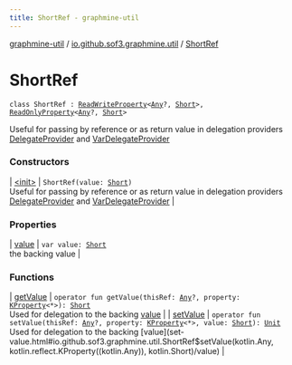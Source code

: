 ```yaml
---
title: ShortRef - graphmine-util
---
```


[graphmine-util](../../index.html) / [io.github.sof3.graphmine.util](../index.html) / [ShortRef](./index.html)

# ShortRef

`class ShortRef : `[`ReadWriteProperty`](https://kotlinlang.org/api/latest/jvm/stdlib/kotlin.properties/-read-write-property/index.html)`<`[`Any`](https://kotlinlang.org/api/latest/jvm/stdlib/kotlin/-any/index.html)`?, `[`Short`](https://kotlinlang.org/api/latest/jvm/stdlib/kotlin/-short/index.html)`>, `[`ReadOnlyProperty`](https://kotlinlang.org/api/latest/jvm/stdlib/kotlin.properties/-read-only-property/index.html)`<`[`Any`](https://kotlinlang.org/api/latest/jvm/stdlib/kotlin/-any/index.html)`?, `[`Short`](https://kotlinlang.org/api/latest/jvm/stdlib/kotlin/-short/index.html)`>`

Useful for passing by reference or as return value in delegation providers [DelegateProvider](../-delegate-provider/index.html) and
[VarDelegateProvider](../-var-delegate-provider/index.html)

### Constructors

| [&lt;init&gt;](-init-.html) | `ShortRef(value: `[`Short`](https://kotlinlang.org/api/latest/jvm/stdlib/kotlin/-short/index.html)`)`<br>Useful for passing by reference or as return value in delegation providers [DelegateProvider](../-delegate-provider/index.html) and [VarDelegateProvider](../-var-delegate-provider/index.html) |

### Properties

| [value](value.html) | `var value: `[`Short`](https://kotlinlang.org/api/latest/jvm/stdlib/kotlin/-short/index.html)<br>the backing value |

### Functions

| [getValue](get-value.html) | `operator fun getValue(thisRef: `[`Any`](https://kotlinlang.org/api/latest/jvm/stdlib/kotlin/-any/index.html)`?, property: `[`KProperty`](https://kotlinlang.org/api/latest/jvm/stdlib/kotlin.reflect/-k-property/index.html)`<*>): `[`Short`](https://kotlinlang.org/api/latest/jvm/stdlib/kotlin/-short/index.html)<br>Used for delegation to the backing [value](value.html) |
| [setValue](set-value.html) | `operator fun setValue(thisRef: `[`Any`](https://kotlinlang.org/api/latest/jvm/stdlib/kotlin/-any/index.html)`?, property: `[`KProperty`](https://kotlinlang.org/api/latest/jvm/stdlib/kotlin.reflect/-k-property/index.html)`<*>, value: `[`Short`](https://kotlinlang.org/api/latest/jvm/stdlib/kotlin/-short/index.html)`): `[`Unit`](https://kotlinlang.org/api/latest/jvm/stdlib/kotlin/-unit/index.html)<br>Used for delegation to the backing [value](set-value.html#io.github.sof3.graphmine.util.ShortRef$setValue(kotlin.Any, kotlin.reflect.KProperty((kotlin.Any)), kotlin.Short)/value) |

